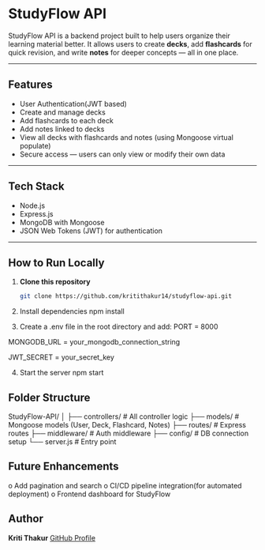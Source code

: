 # StudyFlow API

StudyFlow API is a backend project built to help users organize their learning material better.
It allows users to create **decks**, add **flashcards** for quick revision, and write **notes** for deeper concepts — all in one place.

---

## Features
- User Authentication(JWT based)
- Create and manage decks
- Add flashcards to each deck
- Add notes linked to decks
- View all decks with flashcards and notes (using Mongoose virtual populate)
- Secure access — users can only view or modify their own data

---

## Tech Stack
- Node.js
- Express.js
- MongoDB with Mongoose
- JSON Web Tokens (JWT) for authentication

---

##  How to Run Locally

1. **Clone this repository**
   ```bash
   git clone https://github.com/kritithakur14/studyflow-api.git

2. Install dependencies
  npm install

3. Create a .env file in the root directory and add:
  PORT = 8000

  MONGODB_URL = your_mongodb_connection_string

  JWT_SECRET = your_secret_key

4. Start the server
  npm start

## Folder Structure

StudyFlow-API/
│
├── controllers/      # All controller logic
├── models/           # Mongoose models (User, Deck, Flashcard, Notes)
├── routes/           # Express routes
├── middleware/       # Auth middleware
├── config/           # DB connection setup
└── server.js         # Entry point

## Future Enhancements

o Add pagination and search
o CI/CD pipeline integration(for automated deployment)
o Frontend dashboard for StudyFlow

## Author

**Kriti Thakur**
[GitHub Profile](https://github.com/kritithakur14)